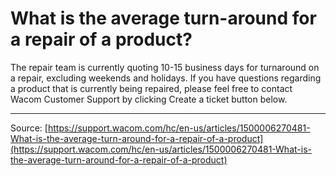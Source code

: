 # What is the average turn-around for a repair of a product?

The repair team is currently quoting 10-15 business days for turnaround on a repair, excluding weekends and holidays. If you have questions regarding a product that is currently being repaired, please feel free to contact Wacom Customer Support by clicking Create a ticket button below.

---
Source: [https://support.wacom.com/hc/en-us/articles/1500006270481-What-is-the-average-turn-around-for-a-repair-of-a-product](https://support.wacom.com/hc/en-us/articles/1500006270481-What-is-the-average-turn-around-for-a-repair-of-a-product)
